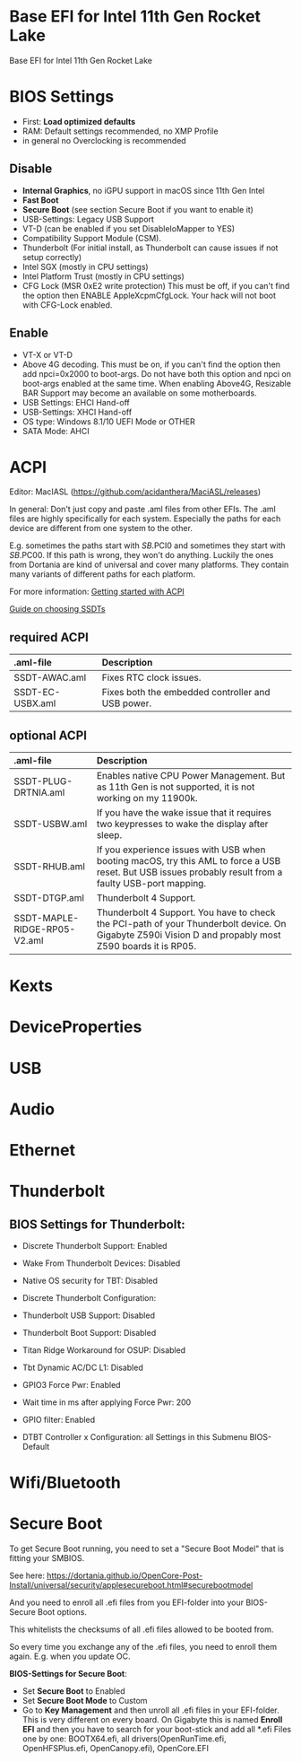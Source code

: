 # Base EFI for Intel 11th Gen Rocket Lake
 Base EFI for Intel 11th Gen Rocket Lake

# BIOS Settings

- First: **Load optimized defaults**
- RAM: Default settings recommended, no XMP Profile
- in general no Overclocking is recommended

## Disable

- **Internal Graphics**, no iGPU support in macOS since 11th Gen Intel
- **Fast Boot**
- **Secure Boot** (see section Secure Boot if you want to enable it)
- USB-Settings: Legacy USB Support
- VT-D (can be enabled if you set DisableIoMapper to YES)
- Compatibility Support Module (CSM).
- Thunderbolt (For initial install, as Thunderbolt can cause issues if not setup correctly)
- Intel SGX (mostly in CPU settings)
- Intel Platform Trust (mostly in CPU settings)
- CFG Lock (MSR 0xE2 write protection) This must be off, if you can't find the option then ENABLE AppleXcpmCfgLock. Your hack will not boot with CFG-Lock enabled.


## Enable

- VT-X or VT-D
- Above 4G decoding. This must be on, if you can't find the option then add npci=0x2000 to boot-args.
Do not have both this option and npci on boot-args enabled at the same time.
When enabling Above4G, Resizable BAR Support may become an available on some motherboards. 
- USB Settings: EHCI Hand-off
- USB-Settings: XHCI Hand-off
- OS type: Windows 8.1/10 UEFI Mode or OTHER
- SATA Mode: AHCI

# ACPI

Editor: MacIASL (https://github.com/acidanthera/MaciASL/releases)

In general: Don't just copy and paste .aml files from other EFIs. The .aml files are highly specifically for each system. Especially the paths for each device are different from one system to the other. 

E.g. sometimes the paths start with _SB_.PCI0 and sometimes they start with _SB_.PC00. If this path is wrong, they won't do anything. Luckily the ones from Dortania are kind of universal and cover many platforms. They contain many variants of different paths for each platform.

For more information:
[Getting started with ACPI](https://dortania.github.io/Getting-Started-With-ACPI/)

[Guide on choosing SSDTs](https://dortania.github.io/Getting-Started-With-ACPI/ssdt-platform.html#desktop)

## required ACPI
.aml-file|Description
:----|:----
SSDT-AWAC.aml|Fixes RTC clock issues.
SSDT-EC-USBX.aml|Fixes both the embedded controller and USB power.


## optional ACPI
.aml-file|Description
:----|:----
SSDT-PLUG-DRTNIA.aml|Enables native CPU Power Management. But as 11th Gen is not supported, it is not working on my 11900k.
SSDT-USBW.aml|If you have the wake issue that it requires two keypresses to wake the display after sleep.
SSDT-RHUB.aml|If you experience issues with USB when booting macOS, try this AML to force a USB reset. But USB issues probably result from a faulty USB-port mapping.
SSDT-DTGP.aml|Thunderbolt 4 Support.
SSDT-MAPLE-RIDGE-RP05-V2.aml|Thunderbolt 4 Support. You have to check the PCI-path of your Thunderbolt device. On Gigabyte Z590i Vision D and propably most Z590 boards it is RP05.

# Kexts

# DeviceProperties

# USB

# Audio

# Ethernet

# Thunderbolt

## BIOS Settings for Thunderbolt:
  - Discrete Thunderbolt Support: Enabled
  - Wake From Thunderbolt Devices: Disabled
  - Native OS security for TBT: Disabled

  - Discrete Thunderbolt Configuration:
   - Thunderbolt USB Support: Disabled
   - Thunderbolt Boot Support: Disabled
   - Titan Ridge Workaround for OSUP: Disabled
   - Tbt Dynamic AC/DC L1: Disabled
   - GPIO3 Force Pwr: Enabled
   - Wait time in ms after applying Force Pwr: 200
   - GPIO filter: Enabled

   - DTBT Controller x Configuration: all Settings in this Submenu BIOS-Default

# Wifi/Bluetooth

# Secure Boot

To get Secure Boot running, you need to set a "Secure Boot Model" that is fitting your SMBIOS.

See here: https://dortania.github.io/OpenCore-Post-Install/universal/security/applesecureboot.html#securebootmodel

And you need to enroll all .efi files from you EFI-folder into your BIOS-Secure Boot options.

This whitelists the checksums of all .efi files allowed to be booted from. 

So every time you exchange any of the .efi files, you need to enroll them again. E.g. when you update OC.


**BIOS-Settings for Secure Boot**:
  - Set **Secure Boot** to Enabled
  - Set **Secure Boot Mode** to Custom
  - Go to **Key Management** and then unroll all .efi files in your EFI-folder. This is very different on every board. On Gigabyte this is named **Enroll EFI** and then you have to search for your boot-stick and add all *.efi Files one by one: BOOTX64.efi, all drivers(OpenRunTime.efi, OpenHFSPlus.efi, OpenCanopy.efi), OpenCore.EFI
